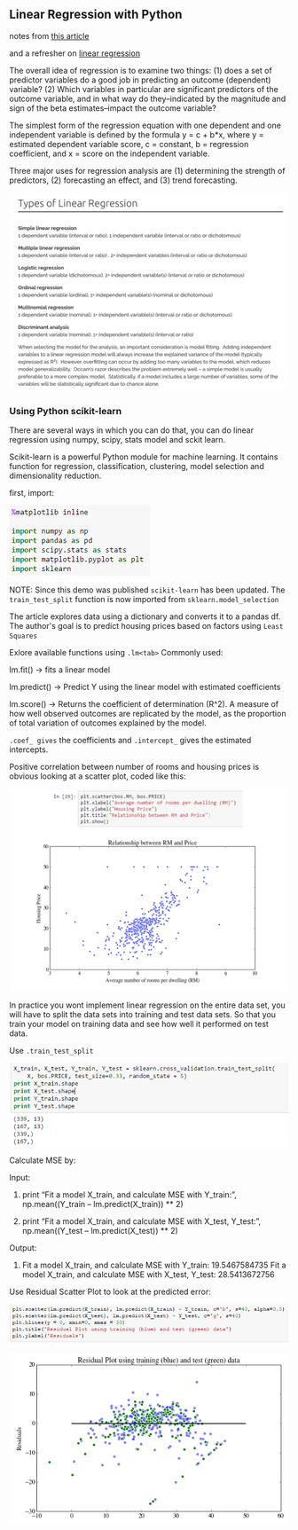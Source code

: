 ## Linear Regression with Python

notes from [this article](https://bigdata-madesimple.com/how-to-run-linear-regression-in-python-scikit-learn/)

and a refresher on [linear regression](https://www.statisticssolutions.com/what-is-linear-regression/)


The overall idea of regression is to examine two things: (1) does a set of predictor variables do a good job in predicting an outcome (dependent) variable?  (2) Which variables in particular are significant predictors of the outcome variable, and in what way do they–indicated by the magnitude and sign of the beta estimates–impact the outcome variable? 

The simplest form of the regression equation with one dependent and one independent variable is defined by the formula y = c + b*x, where y = estimated dependent variable score, c = constant, b = regression coefficient, and x = score on the independent variable.

Three major uses for regression analysis are (1) determining the strength of predictors, (2) forecasting an effect, and (3) trend forecasting.

![LR types](./images/linear-regression.png)

### Using Python scikit-learn

There are several ways in which you can do that, you can do linear regression using numpy, scipy, stats model and sckit learn.

Scikit-learn is a powerful Python module for machine learning. It contains function for regression, classification, clustering, model selection and dimensionality reduction.

first, import:

![scikit import](./images/scikit_import.png)

NOTE: Since this demo was published `scikit-learn` has been updated. The `train_test_split` function is now imported from `sklearn.model_selection`

 The article explores data using a dictionary and converts it to a pandas df. The author's goal is to predict housing prices based on factors using `Least Squares`

 Exlore available functions using `.lm<tab>`  Commonly used:

 lm.fit() -> fits a linear model

lm.predict() -> Predict Y using the linear model with estimated coefficients

lm.score() -> Returns the coefficient of determination (R^2). A measure of how well observed outcomes are replicated by the model, as the proportion of total variation of outcomes explained by the model.


`.coef_ gives` the coefficients and `.intercept_` gives the estimated intercepts.

Positive correlation between number of rooms and housing prices is obvious looking at a scatter plot, coded like this:

![LR scatter](./images/correlation_scatter_plot.png)

In practice you wont implement linear regression on the entire data set, you will have to split the data sets into training and test data sets. So that you train your model on training data and see how well it performed on test data.


Use `.train_test_split`

![code for tts](./images/train_test_split.png)

Calculate MSE by:

Input:
1. print “Fit a model X_train, and calculate MSE with Y_train:”, np.mean((Y_train – lm.predict(X_train)) ** 2)

2. print “Fit a model X_train, and calculate MSE with X_test, Y_test:”, np.mean((Y_test – lm.predict(X_test)) ** 2)

Output:
1. Fit a model X_train, and calculate MSE with Y_train: 19.5467584735 Fit a model X_train, and calculate MSE with X_test, Y_test: 28.5413672756

Use Residual Scatter Plot to look at the predicted error:

![residual code](./images/residual_scatter_code.png)

![residual scatter plot](./images/residual_plot.png)


